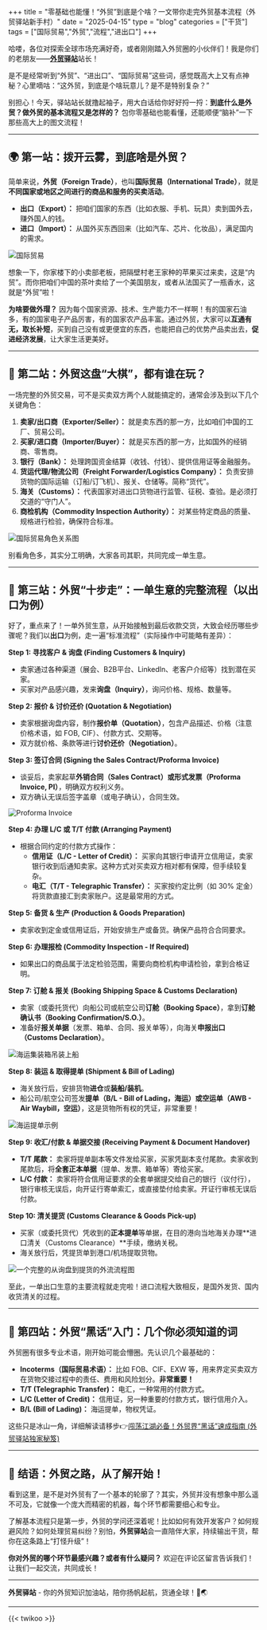 +++
title = "零基础也能懂！“外贸”到底是个啥？一文带你走完外贸基本流程（外贸驿站新手村）"
date = "2025-04-15"
type = "blog"
categories = ["干货"]
tags = ["国际贸易","外贸","流程","进出口"]
+++




哈喽，各位对探索全球市场充满好奇，或者刚刚踏入外贸圈的小伙伴们！我是你们的老朋友——[**外贸驿站**](/ "外贸人士必备的专业导航网站，外贸资源全汇聚，成长路上好帮手")站长！

是不是经常听到“外贸”、“进出口”、“国际贸易”这些词，感觉既高大上又有点神秘？心里嘀咕：“这外贸，到底是个啥玩意儿？是不是特别复杂？”

别担心！今天，驿站站长就撸起袖子，用大白话给你好好捋一捋：**到底什么是外贸？做外贸的基本流程又是怎样的？** 包你零基础也能看懂，还能顺便“脑补”一下那些高大上的图文流程！

---

## 🌍 第一站：拨开云雾，到底啥是外贸？

简单来说，**外贸（Foreign Trade）**，也叫**国际贸易（International Trade）**，就是 **不同国家或地区之间进行的商品和服务的买卖活动**。

*   **出口（Export）：** 把咱们国家的东西（比如衣服、手机、玩具）卖到国外去，赚外国人的钱。
*   **进口（Import）：** 从国外买东西回来（比如汽车、芯片、化妆品），满足国内的需求。


![国际贸易](/assets/images/blog/3.jpg)


想象一下，你家楼下的小卖部老板，把隔壁村老王家种的苹果买过来卖，这是“内贸”。而你把咱们中国的茶叶卖给了一个美国朋友，或者从法国买了一瓶香水，这就是“外贸”啦！

**为啥要做外瑁？** 因为每个国家资源、技术、生产能力不一样啊！有的国家石油多，有的国家电子产品厉害，有的国家农产品丰富。通过外贸，大家可以**互通有无，取长补短**，买到自己没有或更便宜的东西，也能把自己的优势产品卖出去，**促进经济发展**，让大家生活更美好。

---

## 👥 第二站：外贸这盘“大棋”，都有谁在玩？

一场完整的外贸交易，可不是买卖双方两个人就能搞定的，通常会涉及到以下几个关键角色：

1.  **卖家/出口商（Exporter/Seller）：** 就是卖东西的那一方，比如咱们中国的工厂、贸易公司。
2.  **买家/进口商（Importer/Buyer）：** 就是买东西的那一方，比如国外的经销商、零售商。
3.  **银行（Bank）：** 处理跨国资金结算（收钱、付钱）、提供信用证等金融服务。
4.  **货运代理/物流公司（Freight Forwarder/Logistics Company）：** 负责安排货物的国际运输（订船/订飞机）、报关、仓储等。简称“货代”。
5.  **海关（Customs）：** 代表国家对进出口货物进行监管、征税、查验。是必须打交道的“守门人”。
6.  **商检机构（Commodity Inspection Authority）：** 对某些特定商品的质量、规格进行检验，确保符合标准。

![国际贸易角色关系图](/assets/images/blog/6.jpg "国际贸易角色关系图，展示买家、卖家、银行、货代、海关等角色之间的互动关系")


别看角色多，其实分工明确，大家各司其职，共同完成一单生意。

---

## 🚢 第三站：外贸“十步走”：一单生意的完整流程（以出口为例）

好了，重点来了！一单外贸生意，从开始接触到最后收款交货，大致会经历哪些步骤呢？我们以**出口**为例，走一遍“标准流程”（实际操作中可能略有差异）：

**Step 1: 寻找客户 & 询盘 (Finding Customers & Inquiry)**
*   卖家通过各种渠道（展会、B2B平台、LinkedIn、老客户介绍等）找到潜在买家。
*   买家对产品感兴趣，发来**询盘（Inquiry）**，询问价格、规格、数量等。

**Step 2: 报价 & 讨价还价 (Quotation & Negotiation)**
*   卖家根据询盘内容，制作**报价单（Quotation）**，包含产品描述、价格（注意价格术语，如 FOB, CIF）、付款方式、交期等。
*   双方就价格、条款等进行**讨价还价（Negotiation）**。

**Step 3: 签订合同 (Signing the Sales Contract/Proforma Invoice)**
*   谈妥后，卖家起草**外销合同（Sales Contract）**或**形式发票（Proforma Invoice, PI）**，明确双方权利义务。
*   双方确认无误后签字盖章（或电子确认），合同生效。

![Proforma Invoice](/assets/images/blog/4.jpg "Proforma Invoice")


**Step 4: 办理 L/C 或 T/T 付款 (Arranging Payment)**
*   根据合同约定的付款方式操作：
    *   **信用证（L/C - Letter of Credit）：** 买家向其银行申请开立信用证，卖家银行收到后通知卖家。这种方式对买卖双方相对都有保障，但手续较复杂。
    *   **电汇（T/T - Telegraphic Transfer）：** 买家按约定比例（如 30% 定金）将货款直接汇到卖家账户。这是最常用的方式。

**Step 5: 备货 & 生产 (Production & Goods Preparation)**
*   卖家收到定金或信用证后，开始安排生产或备货。确保产品符合合同要求。

**Step 6: 办理报检 (Commodity Inspection - If Required)**
*   如果出口的商品属于法定检验范围，需要向商检机构申请检验，拿到合格证明。

**Step 7: 订舱 & 报关 (Booking Shipping Space & Customs Declaration)**
*   卖家（或委托货代）向船公司或航空公司**订舱（Booking Space）**，拿到**订舱确认书（Booking Confirmation/S.O.）**。
*   准备好**报关单据**（发票、箱单、合同、报关单等），向海关**申报出口（Customs Declaration）**。

![海运集装箱吊装上船](/assets/images/blog/1.jpg)

**Step 8: 装运 & 取得提单 (Shipment & Bill of Lading)**
*   海关放行后，安排货物**进仓**或**装船/装机**。
*   船公司/航空公司签发**提单（B/L - Bill of Lading，海运）**或**空运单（AWB - Air Waybill，空运）**，这是货物所有权的凭证，非常重要！

![海运提单示例](/assets/images/blog/2.jpg)

**Step 9: 收汇/付款 & 单据交接 (Receiving Payment & Document Handover)**
*   **T/T 尾款：** 卖家将提单副本等文件发给买家，买家凭副本支付尾款。卖家收到尾款后，将**全套正本单据**（提单、发票、箱单等）寄给买家。
*   **L/C 付款：** 卖家将符合信用证要求的全套单据提交给自己的银行（议付行），银行审核无误后，向开证行寄单索汇，或直接垫付给卖家。开证行审核无误后付款。

**Step 10: 清关提货 (Customs Clearance & Goods Pick-up)**
*   买家（或委托货代）凭收到的**正本提单**等单据，在目的港向当地海关办理**进口清关（Customs Clearance）**手续，缴纳关税。
*   海关放行后，凭提货单到港口/机场提取货物。

![一个完整的从询盘到提货的外流流程图](/assets/images/blog/5.jpg "一个完整的从询盘到提货的外流流程图")

至此，一单出口生意的主要流程就走完啦！进口流程大致相反，是国外发货、国内收货清关的过程。

---

## 🔑 第四站：外贸“黑话”入门：几个你必须知道的词

外贸圈有很多专业术语，刚开始可能会懵圈。先认识几个最基础的：

*   **Incoterms（国际贸易术语）：** 比如 FOB、CIF、EXW 等，用来界定买卖双方在货物交接过程中的责任、费用和风险划分。**非常重要！**
*   **T/T (Telegraphic Transfer)：** 电汇，一种常用的付款方式。
*   **L/C (Letter of Credit)：** 信用证，另一种重要的付款方式，银行信用介入。
*   **B/L (Bill of Lading)：** 海运提单，物权凭证。


这些只是冰山一角，详细解读请移步👉[闯荡江湖必备！外贸界“黑话”速成指南 (外贸驿站独家秘笈)](/post/13/ "闯荡江湖必备！外贸界“黑话”速成指南 (外贸驿站独家秘笈)")

---

## 🚀 结语：外贸之路，从了解开始！

看到这里，是不是对外贸有了一个基本的轮廓了？其实，外贸并没有想象中那么遥不可及，它就像一个庞大而精密的机器，每个环节都需要细心和专业。

了解基本流程只是第一步，外贸的学问还深着呢！比如如何有效开发客户？如何规避风险？如何处理贸易纠纷？别怕，**外贸驿站**会一直陪伴大家，持续输出干货，帮你在这条路上“打怪升级”！

**你对外贸的哪个环节最感兴趣？或者有什么疑问？** 欢迎在评论区留言告诉我们！让我们一起交流，共同成长！

---

**外贸驿站** - 你的外贸知识加油站，陪你扬帆起航，货通全球！💪🌏

---



{{< twikoo >}}  